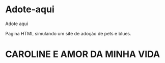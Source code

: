# Adote-aqui
Adote aqui

Pagina HTML simulando um site de adoção de pets e blues.

# CAROLINE E AMOR DA MINHA VIDA
